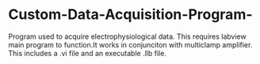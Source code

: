 # Custom-Data-Acquisition-Program-
Program used to acquire electrophysiological  data. This requires labview main program to function.It works in conjunciton with multiclamp amplifier. This includes a .vi file and an executable .llb file.
